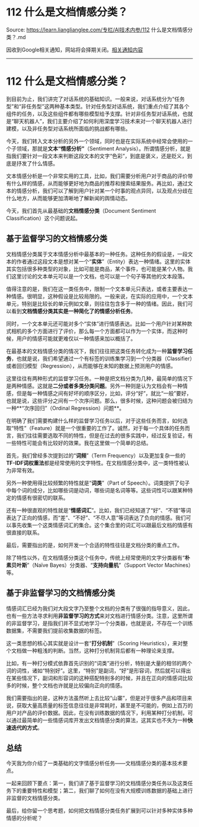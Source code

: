 # 112 什么是文档情感分类？ 

Source: https://learn.lianglianglee.com/专栏/AI技术内参/112 什么是文档情感分类？.md

因收到Google相关通知，网站将会择期关闭。[相关通知内容](https://lumendatabase.org/notices/44265620)

---

# 112 什么是文档情感分类？

到目前为止，我们讲完了对话系统的基础知识。一般来说，对话系统分为“任务型”和“非任务型”这两种基本类型。针对任务型对话系统，我们重点介绍了其各个组件的任务，以及这些组件都有哪些模型给予支撑。针对非任务型对话系统，也就是“聊天机器人”，我们主要介绍了如何利用深度学习技术来对一个聊天机器人进行建模，以及非任务型对话系统所面临的挑战都有哪些。

今天，我们转入文本分析的另外一个领域，同时也是在实际系统中经常会使用的一个子领域，那就是**文本“情感分析”**（Sentiment Analysis）。所谓情感分析，就是指我们要针对一段文本来判断这段文本的文字“色彩”，到底是褒义，还是贬义，到底是抒发了什么情感。

文本情感分析是一个非常实用的工具，比如，我们需要分析用户对于商品的评价带有什么样的情感，从而能够更好地为商品的推荐和搜索结果服务。再比如，通过文本的情感分析，我们可以了解到用户针对某一个时事的观点异同，以及观点分歧在什么地方，从而能够更加清晰地了解新闻的舆情动态。

今天，我们首先从最基础的**文档情感分类**（Document Sentiment Classification）这个问题说起。

## 基于监督学习的文档情感分类

文档情感分类属于文本情感分析中最基本的一种任务。这种任务的假设是，一段文本的作者通过这段文本是想对某一个“**实体**”（Entity）表达一种情绪。这里的实体其实包括很多种类型的对象，比如可能是商品，某个事件，也可能是某个人物。我们这里讨论的文本单元可以是一个文档，也可以是一个句子等其他的文本段落。

值得注意的是，我们在这一类任务中，限制一个文本单元只表达，或者主要表达一种情感。很明显，这种假设是比较局限的。一般来说，在实际的应用中，一个文本单元，特别是比较长的单元例如文章，则往往包含多于一种的情绪。因此，我们可以看到**文档情感分类其实是一种简化了的情感分析任务**。

同时，一个文本单元还可能对多个“实体”进行情感表达。比如一个用户针对某种款式相机的多个方面进行了评价，那么每一个方面都可以作为一个实体，而这种时候，用户的情感可能就更难仅以一种情感来加以概括了。

在最基本的文档情感分类的情况下，我们往往把这类任务转化成为一种**监督学习任务**，也就是说，我们希望通过一个有标签的训练集学习到一个分类器（Classifier）或者回归模型（Regression），从而能够在未知的数据上预测用户的情感。

这里往往有两种形式的监督学习任务。一种是把文档分类为几种，最简单的情况下是两种情感。这就是**二分或者多类分类问题**。另外一种则是认为文档会有一种情感，但是每一种情感之间有好坏的顺序区分，比如，评分“好”，就比“一般”要好，也就是说，这些评分之间有一个次序问题。那么，很多时候，这种问题会被归结为一种**“次序回归”（Ordinal Regression）问题**。

在明确了我们需要构建什么样的监督学习任务以后，对于这些任务而言，如何选取“特性”（Feature）就是一个很重要的工作了。诚然，对于每一个具体的任务而言，我们往往需要选取不同的特性，但是在过去的很多实践中，经过反复验证，有一些特性可能会有比较好的效果。我在这里做一个简单的总结。

首先，我们曾经多次提到过的“**词频**”（Term Frequency）以及更加复杂一些的**TF-IDF词权重法**都是经常使用的文字特性。在文档情感分类中，这一类特性被认为非常有效。

另外一种使用得比较频繁的特性就是“**词类**”（Part of Speech）。词类提供了句子中每个词的成分，比如哪些词是动词，哪些词是名词等等。这些词性可以跟某种特定的情感有很密切的联系。

还有一种很直观的特性就是“**情感词汇**”。比如，我们已经知道了“好”、“不错”等词表达了正向的情感，而“差”、“不好”、“不尽人意”等词表达了负向的情感。我们可以事先收集一个这类情感词汇的集合。这个集合里的词汇可以跟最后文档的情感有很直接的联系。

最后，需要指出的是，如何开发一个合适的特性往往是文档分类的重点工作。

除了特性以外，在文档情感分类这个任务中，传统上经常使用的文字分类器有“**朴素贝叶斯**”（Naïve Bayes）分类器、“**支持向量机**”（Support Vector Machines）等。

## 基于非监督学习的文档情感分类

情感词汇已经为我们对大段文字乃至整个文档的分类有了很强的指导意义，因此，也有一些方法寻求利用**非监督学习的方式**来对文档进行情感分类。注意，这里所谓的非监督学习，是指我们并不显式地学习一个分类器，也就是说，不存在一个训练数据集，不需要我们提前收集数据的标签。

这一类思想的核心其实就是设计一套“**打分机制**”（Scoring Heuristics），来对整个文档做一种粗浅的判断。当然，这种打分机制背后都有一种理论来支撑。

比如，有一种打分模式依靠首先识别的“词类”进行分析，特别是大量的相邻的两个词的词性，诸如“特别好”。这里，“特别”是副词，“好”是形容词，然后就可以得出在某些情况下，副词和形容词的这种搭配特别多的时候，并且在正向的情感词比较多的时候，整个文档也许就是比较偏向正向的情感。

我们需要指出的是，这种方法虽然听上去比较“山寨”，但是对于很多产品和项目来说，获取大量高质量的标签信息往往是非常耗时，甚至是不可能的，例如上百万的用户对产品的评价数据。因此，在没有训练数据的情况下，利用某种打分机制，可以通过最简单的一些情感词库开发出文档情感分类的算法，这其实也不失为一种**快速迭代的方式**。

## 总结

今天我为你介绍了一类基础的文字情感分析任务——文档情感分类的基本技术要点。

一起来回顾下要点：第一，我们讲了基于监督学习的文档情感分类任务以及这类任务下的重要特性和模型；第二，我们聊了如何在没有大规模训练数据的基础上进行非监督的文档情感分类。

最后，给你留一个思考题，如何把文档情感分类任务扩展到可以针对多种实体多种情感的分析呢？